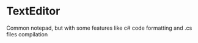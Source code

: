 # TextEditor
Common notepad, but with some features like c# code formatting and .cs files compilation
